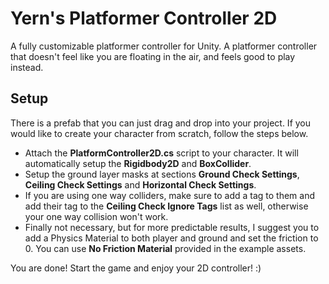# Yern's Platformer Controller 2D

A fully customizable platformer controller for Unity. A platformer controller that doesn't feel like you are floating in the air, and feels good to play instead.

## Setup

There is a prefab that you can just drag and drop into your project. If you would like to create your character from scratch, follow the steps below.

- Attach the **PlatformController2D.cs** script to your character. It will automatically setup the **Rigidbody2D** and **BoxCollider**.
- Setup the ground layer masks at sections **Ground Check Settings**, **Ceiling Check Settings** and **Horizontal Check Settings**.
- If you are using one way colliders, make sure to add a tag to them and add their tag to the **Ceiling Check Ignore Tags** list as well, otherwise your one way collision won't work.
- Finally not necessary, but for more predictable results, I suggest you to add a Physics Material to both player and ground and set the friction to 0. You can use **No Friction Material** provided in the example assets.

You are done! Start the game and enjoy your 2D controller! :)
